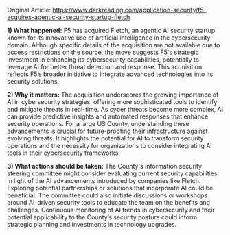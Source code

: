 Original Article: https://www.darkreading.com/application-security/f5-acquires-agentic-ai-security-startup-fletch

**1) What happened:**
F5 has acquired Fletch, an agentic AI security startup known for its innovative use of artificial intelligence in the cybersecurity domain. Although specific details of the acquisition are not available due to access restrictions on the source, the move suggests F5's strategic investment in enhancing its cybersecurity capabilities, potentially to leverage AI for better threat detection and response. This acquisition reflects F5’s broader initiative to integrate advanced technologies into its security solutions.

**2) Why it matters:**
The acquisition underscores the growing importance of AI in cybersecurity strategies, offering more sophisticated tools to identify and mitigate threats in real-time. As cyber threats become more complex, AI can provide predictive insights and automated responses that enhance security operations. For a large US County, understanding these advancements is crucial for future-proofing their infrastructure against evolving threats. It highlights the potential for AI to transform security operations and the necessity for organizations to consider integrating AI tools in their cybersecurity frameworks.

**3) What actions should be taken:**
The County's information security steering committee might consider evaluating current security capabilities in light of the AI advancements introduced by companies like Fletch. Exploring potential partnerships or solutions that incorporate AI could be beneficial. The committee could also initiate discussions or workshops around AI-driven security tools to educate the team on the benefits and challenges. Continuous monitoring of AI trends in cybersecurity and their potential applicability to the County’s security posture could inform strategic planning and investments in technology upgrades.